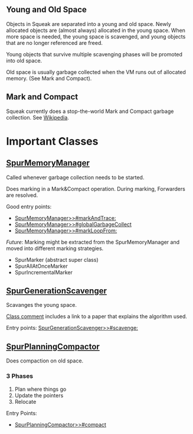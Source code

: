 ## Young and Old Space
Objects in Squeak are separated into a young and old space.
Newly allocated objects are (almost always) allocated in the young space.
When more space is needed, the young space is scavenged, and young objects that are no longer referenced are freed.

Young objects that survive multiple scavenging phases will be promoted into old space.

Old space is usually garbage collected when the VM runs out of allocated memory. (See Mark and Compact).

## Mark and Compact
Squeak currently does a stop-the-world Mark and Compact garbage collection.
See [Wikipedia](https://en.wikipedia.org/wiki/Mark%E2%80%93compact_algorithm).

# Important Classes
## [SpurMemoryManager](squeak://SpurMemoryManager)
Called whenever garbage collection needs to be started.

Does marking in a Mark&Compact operation.
During marking, Forwarders are resolved.

Good entry points:
- [SpurMemoryManager>>#markAndTrace:](squeak://SpurMemoryManager>>#markAndTrace:)
- [SpurMemoryManager>>#globalGarbageCollect](squeak://SpurMemoryManager>>#globalGarbageCollect)
- [SpurMemoryManager>>#markLoopFrom:](squeak://SpurMemoryManager>>#markLoopFrom:)

*Future*: Marking might be extracted from the SpurMemoryManager and moved into different marking strategies.
- SpurMarker (abstract super class)
- SpurAllAtOnceMarker
- SpurIncrementalMarker

## [SpurGenerationScavenger](squeak://SpurGenerationScavenger)
Scavanges the young space.

[Class comment](squeak://ToolSet%20browseClassCommentOf:SpurGenerationScavenger) includes a link to a paper that explains the algorithm used.

Entry points:
[SpurGenerationScavenger>>#scavenge:](squeak://SpurGenerationScavenger>>#scavenge:)

## [SpurPlanningCompactor](squeak://SpurPlanningCompactor)
Does compaction on old space.

### 3 Phases
1. Plan where things go
2. Update the pointers
3. Relocate

Entry Points:
- [SpurPlanningCompactor>>#compact](squeak://SpurPlanningCompactor>>#compact)
